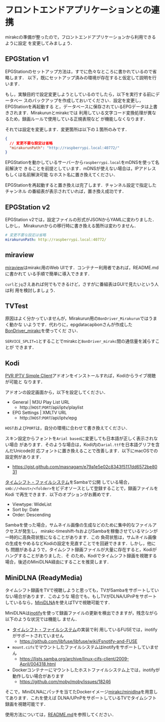 # フロントエンドアプリケーションとの連携

mirakcの準備が整ったので，フロントエンドアプリケーションから利用できるように設定
を変更してみましょう．

## EPGStation v1

EPGStationのセットアップ方法は，すでに色々なところに書かれているので省略します．
以下，既にセットアップ済みの環境が存在すると仮定して説明を行います．

もし，実験目的で設定変更しようとしているのでしたら，以下を実行する前にデータベー
スのバックアップを作成しておいてください．設定を変更し，EPGStationを再起動する
と，データベースに保存されているEPGデータは上書きされます．Mirakurunとmirakcでは
利用している文字コード変換処理が異なるため，録画ルールで使用している正規表現など
が機能しなくなります．

それでは設定を変更します．変更箇所は以下の１箇所のみです．

```json
{
  // 変更不要な設定は省略
  "mirakurunPath": "http://raspberrypi.local:40772/"
}
```

EPGStationを動かしているサーバーから`raspberrypi.local`をmDNSを使って名前解決で
きることを前提としています．mDNSが使えない場合は，IPアドレスもしくは名前解決可能
なホスト名に置き換えてください．

EPGStationを再起動すると置き換えは完了します．チャンネル設定で指定したチャンネル
の番組表が表示されていれば，置き換え成功です．

## EPGStation v2

EPGStation v2では，設定ファイルの形式がJSONからYAMLに変わりました．しかし，
Mirakurunからの移行時に書き換える箇所は変わりません．

```yaml
# 変更不要な設定は省略
mirakurunPath: http://raspberrypi.local:40772/
```

## miraview

[miraview]はmirakc用のWeb UIです．コンテナー利用者であれば，README.mdに書かれて
いる手順で簡単に導入できます．

`curl`と`jq`さえあれば何でもできるけど，さすがに番組表はGUIで見たいという人は利
用を検討しましょう．

## TVTest

原因はよく分かっていませんが，Mirakurun用の`BonDriver_Mirakurun`ではうまく動かな
いようです．代わりに，epgdatacapbonさんが作成した[BonDriver_mirakc]を使ってくだ
さい．

`SERVICE_SPLIT=1`とすることでmirakcと`BonDriver_mirakc`間の通信量を減らすことが
できます．

[BonDriver_mirakc]: https://github.com/epgdatacapbon/BonDriver_mirakc

## Kodi

[PVR IPTV Simple Client]アドオンをインストールすれば，Kodiからライブ視聴が可能と
なります．

アドオンの設定画面から，以下を設定してください．

* General | M3U Play List URL
  * http&#58;//`HOST`:`PORT`/api/iptv/playlist
* EPG Settings | XMLTV URL
  * http&#58;//`HOST`:`PORT`/api/iptv/epg

`HOST`および`PORT`は，自分の環境に合わせて書き換えてください．

スキン設定からフォントを`Arial based`に変更しても日本語が正しく表示されない場合
があります．そのような場合は，Kodi内の`arial.ttf`を日本語グリフを含んだUnicode対
応フォントに置き換えることで改善します．以下にmacOSでの設定例があります．

* https://gist.github.com/masnagam/e79a1e5e02c8343f5117dd6572be8031

[タイムシフト・ファイルシステム](./config/timeshift.md#タイムシフト・ファイルシステム)をSambaで公開
している場合，`smb://<host>/<folder>`をビデオソースとして登録することで，録画ファイルをKodi
で再生できます．以下のオプションがお薦めです．

* Viewtype: WideList
* Sort by: Date
* Order: Descending

Sambaを使った場合，サムネイル画像の生成などのために集中的なファイルアクセスが発生し，
mirakc-timeshift-fsおよびSambaを稼働させているマシンが一時的に高負荷状態になることがあります．この
負荷状態は，サムネイル画像の生成をやめるなどKodiの設定を見直すことでを回避できます．しかし，他にも
問題があるようで，タイムシフト録画ファイルが大量に存在すると，Kodiがハングすることがありました．そ
のため，Kodiでタイムシフト録画を視聴する場合，後述のMiniDLNA経由にすることを推奨します．

[PVR IPTV Simple Client]: https://kodi.wiki/view/Add-on:PVR_IPTV_Simple_Client

## MiniDLNA (ReadyMedia)

タイムシフト録画をTVで視聴しようと思っても，TVがSambaをサポートしていない場合があります．このような
場合でも，もしTVがDLNA/UPnPをサポートしているなら，[MiniDLNA]を使えばTVで視聴可能です．

MiniDLNAは[inotify]を使って録画ファイルの更新を検出できますが，残念ながら以下のような状況では機能し
ません．

* [タイムシフト・ファイルシステム](./config/timeshift.md#タイムシフト・ファイルシステム)の実装で利
  用しているFUSEでは，inotifyがサポートされていません
  * https://github.com/libfuse/libfuse/wiki/Fsnotify-and-FUSE
* `mount.cifs`でマウントしたファイルシステムはinotifyをサポートしていません
  * https://lists.samba.org/archive/linux-cifs-client/2009-April/004318.html
* Dockerコンテナーにマウントしたホストファイルシステム上では，inotifyが動作しない場合があります
  * https://github.com/moby/moby/issues/18246

そこで，MiniDLNAにパッチを当てたDockerイメージ[mirakc/minidlna]を用意してあります．これを使えば
DLNA/UPnPをサポートしているTVでタイムシフト録画を視聴可能です．

使用方法については，[README.md](https://github.com/mirakc/docker-minidlna)を参照してください．

[miraview]: https://github.com/maeda577/miraview
[MiniDLNA]: https://sourceforge.net/projects/minidlna/
[inotify]: https://ja.wikipedia.org/wiki/Inotify
[mirakc/minidlna]: https://hub.docker.com/r/mirakc/minidlna
